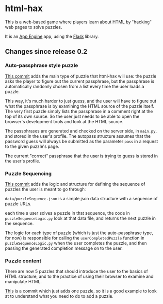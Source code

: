 # html-hax
This is a web-based game where players learn about HTML by "hacking" web pages to solve puzzles.

It is an [App Engine](https://cloud.google.com/appengine/) app, using the [Flask](http://flask.pocoo.org/) library.

## Changes since release 0.2

### Auto-passphrase style puzzle
[This commit](https://github.com/yanamal/html-hax-clean/commit/96c5d4e59e79ae99a6d161bd90d5ee687da8b240) adds the main type of puzzle that html-hax will use: the puzzle asks the player to figure out the current passphrase, but the passphrase is automatically randomly chosen from a list every time the user loads a puzzle.

This way, it's much harder to just guess, and the user will have to figure out what the passphrase is by examining the HTML source of the puzzle itself. The very first puzzle simply lists the passphrase in a comment right at the top of its own source. So the user just needs to be able to open the browser's development tools and look at the HTML source.

The passphrases are generated and checked on the server side, in `main.py`, and stored in the user's profile. The autopass structure assumes that the password guess will always be submitted as the parameter `pass` in a request to the given puzzle's page.

The current "correct" passphrase that the user is trying to guess is stored in the user's profile.

### Puzzle Sequencing
[This commit](https://github.com/yanamal/html-hax-clean/commit/f9914184c0b97ff7b6c0005e837f29dc1a56b908) adds the logic and structure for defining the sequence of puzzles the user is meant to go through:

`data/puzzleSequence.json` is a simple json data structure with a sequence of puzzle URLs.

each time a user solves a puzzle in that sequence, the code in `puzzleSequenceLogic.py` look at that data file, and returns the next puzzle in the sequence.

The logic for each type of puzzle (which is just the auto-passphrase type, for now) is responsible for calling the `userCompletedPuzzle` function in `puzzleSequenceLogic.py` when the user completes the puzzle, and then passing the generated completion message on to the user.

### Puzzle content
There are now 5 puzzles that should introduce the user to the basics of HTML structure, and to the practice of using their browser to examine and manipulate HTML.

[This](https://github.com/yanamal/html-hax-clean/commit/56fb7cced0d7ee2dabf0bae43edd938ddca30dd2) is a commit which just adds one puzzle, so it is a good example to look at to understand what you need to do to add a puzzle.

